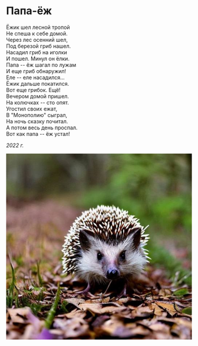 # Папа-ёж

Ёжик шел лесной тропой  
Не спеша к себе домой.  
Через лес осенний шел,  
Под березой гриб нашел.  
Насадил гриб на иголки  
И пошел. Минул он ёлки.  
Папа -- ёж шагал по лужам  
И еще гриб обнаружил!  
Еле -- еле насадился...  
Ёжик дальше покатился.  
Вот еще грибок. Ещё!  
Вечером домой пришел.  
На колючках -- сто опят.  
Угостил своих ежат,  
В "Монополию" сыграл,  
На ночь сказку почитал.  
А потом весь день проспал.  
Вот как папа  -- ёж устал!  

*2022 г.*

![Папа-ёж](../images/dad-hedgehog.jpg)